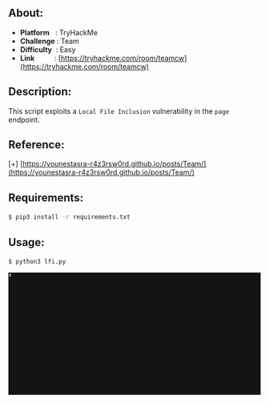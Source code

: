 ## About:
* **Platform**&nbsp;&nbsp;&nbsp;: TryHackMe
* **Challenge**&nbsp;: Team
* **Difficulty**&nbsp;&nbsp;: Easy
* **Link**&nbsp;&nbsp;&nbsp;&nbsp;&nbsp;&nbsp;&nbsp;&nbsp;&nbsp;&nbsp;: [https://tryhackme.com/room/teamcw](https://tryhackme.com/room/teamcw)

## Description:
This script exploits a ```Local File Inclusion``` vulnerability in the ```page``` endpoint.

## Reference:
[+] [https://younestasra-r4z3rsw0rd.github.io/posts/Team/](https://younestasra-r4z3rsw0rd.github.io/posts/Team/)

## Requirements:
```bash
$ pip3 install -r requirements.txt
```

## Usage:
```bash
$ python3 lfi.py
```
![video](https://raw.githubusercontent.com/YounesTasra-R4z3rSw0rd/YounesTasra-R4z3rSw0rd.github.io/main/assets/img/thm-team/video.gif)
